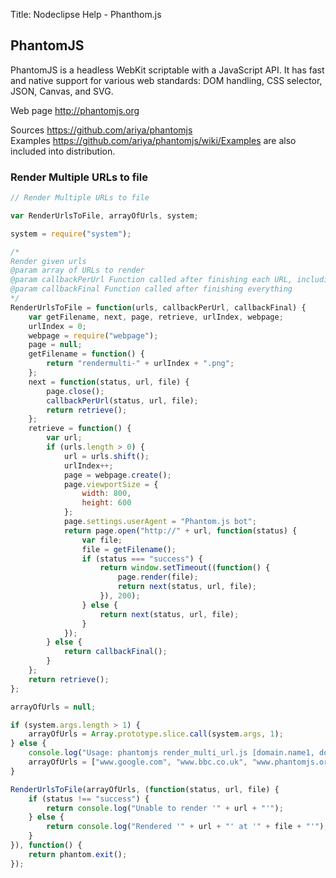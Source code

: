 Title:  Nodeclipse Help - Phanthom.js


## PhantomJS

PhantomJS is a headless WebKit scriptable with a JavaScript API. It has fast and native support
 for various web standards: DOM handling, CSS selector, JSON, Canvas, and SVG.

Web page <http://phantomjs.org>  

Sources <https://github.com/ariya/phantomjs>  
Examples <https://github.com/ariya/phantomjs/wiki/Examples> are also included into distribution.  

### Render Multiple URLs to file

```javascript
// Render Multiple URLs to file

var RenderUrlsToFile, arrayOfUrls, system;

system = require("system");

/*
Render given urls
@param array of URLs to render
@param callbackPerUrl Function called after finishing each URL, including the last URL
@param callbackFinal Function called after finishing everything
*/
RenderUrlsToFile = function(urls, callbackPerUrl, callbackFinal) {
    var getFilename, next, page, retrieve, urlIndex, webpage;
    urlIndex = 0;
    webpage = require("webpage");
    page = null;
    getFilename = function() {
        return "rendermulti-" + urlIndex + ".png";
    };
    next = function(status, url, file) {
        page.close();
        callbackPerUrl(status, url, file);
        return retrieve();
    };
    retrieve = function() {
        var url;
        if (urls.length > 0) {
            url = urls.shift();
            urlIndex++;
            page = webpage.create();
            page.viewportSize = {
                width: 800,
                height: 600
            };
            page.settings.userAgent = "Phantom.js bot";
            return page.open("http://" + url, function(status) {
                var file;
                file = getFilename();
                if (status === "success") {
                    return window.setTimeout((function() {
                        page.render(file);
                        return next(status, url, file);
                    }), 200);
                } else {
                    return next(status, url, file);
                }
            });
        } else {
            return callbackFinal();
        }
    };
    return retrieve();
};

arrayOfUrls = null;

if (system.args.length > 1) {
    arrayOfUrls = Array.prototype.slice.call(system.args, 1);
} else {
    console.log("Usage: phantomjs render_multi_url.js [domain.name1, domain.name2, ...]");
    arrayOfUrls = ["www.google.com", "www.bbc.co.uk", "www.phantomjs.org"];
}

RenderUrlsToFile(arrayOfUrls, (function(status, url, file) {
    if (status !== "success") {
        return console.log("Unable to render '" + url + "'");
    } else {
        return console.log("Rendered '" + url + "' at '" + file + "'");
    }
}), function() {
    return phantom.exit();
});
```